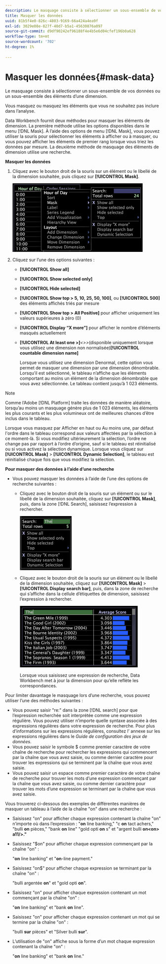 ```yaml
---
description: Le masquage consiste à sélectionner un sous-ensemble de vos données ou un sous-ensemble des éléments d’une dimension.
title: Masquer les données
uuid: 81b5f4e0-826c-4803-9169-66a424a4ea9f
exl-id: 3029e08e-827f-40d7-b5a1-45630876a097
source-git-commit: d9df90242ef96188f4e4b5e6d04cfef196b0a628
workflow-type: tm+mt
source-wordcount: '702'
ht-degree: 1%

---
```


# Masquer les données{#mask-data}

Le masquage consiste à sélectionner un sous-ensemble de vos données ou un sous-ensemble des éléments d’une dimension.

Vous masquez ou masquez les éléments que vous ne souhaitez pas inclure dans l’analyse.

Data Workbench fournit deux méthodes pour masquer les éléments de dimension. La première méthode utilise les options disponibles dans le menu [!DNL Mask]. À l’aide des options de menu [!DNL Mask], vous pouvez utiliser la souris pour sélectionner les éléments à afficher ou à masquer, ou vous pouvez afficher les éléments de premier rang lorsque vous triez les données par mesure. La deuxième méthode de masquage des éléments de dimension utilise une recherche.

**Masquer les données**

1. Cliquez avec le bouton droit de la souris sur un élément ou le libellé de la dimension souhaitée, puis cliquez sur **[!UICONTROL Mask]**.

   ![](assets/mnu_Table_Mask.png)

1. Cliquez sur l’une des options suivantes :

   * **[!UICONTROL Show all]**
   * **[!UICONTROL Show selected only]**
   * **[!UICONTROL Hide selected]**
   * **[!UICONTROL Show top > 5, 10, 25, 50, 100]**, ou  **[!UICONTROL 500]** des éléments affichés triés par mesure
   * **[!UICONTROL Show top > All Positive]** pour afficher uniquement les valeurs supérieures à zéro (0)
   * **[!UICONTROL Display “X more”]** pour afficher le nombre d’éléments masqués actuellement
   * **[!UICONTROL At least one >]***&lt;>>*(disponible uniquement lorsque vous utilisez une dimension non normalisée)**[!UICONTROL countable dimension name]**

      Lorsque vous utilisez une dimension Denormal, cette option vous permet de masquer une dimension par une dimension dénombrable. Lorsqu’il est sélectionné, le tableau n’affiche que les éléments comportant au moins un élément de la dimension dénombrable que vous avez sélectionnée. Le tableau contient jusqu’à 1 023 éléments.

>[!NOTE]
>
>Comme l’Adobe [!DNL Platform] traite les données de manière aléatoire, lorsqu’au moins un masquage génère plus de 1 023 éléments, les éléments les plus courants et les plus volumineux ont de meilleures chances d’être inclus dans le tableau.

Lorsque vous masquez par Afficher en haut ou Au moins une, par défaut l&#39;ordre dans le tableau correspond aux valeurs affectées par la sélection à ce moment-là. Si vous modifiez ultérieurement la sélection, l’ordre ne change pas par rapport à l’ordre d’origine, sauf si le tableau est réinitialisé ou si vous activez la sélection dynamique. Lorsque vous cliquez sur **[!UICONTROL Mask]** > **[!UICONTROL Dynamic Selection]**, le tableau est réinitialisé chaque fois que vous modifiez la sélection.

**Pour masquer des données à l’aide d’une recherche**

* Vous pouvez masquer les données à l’aide de l’une des options de recherche suivantes :

   * Cliquez avec le bouton droit de la souris sur un élément ou sur le libellé de la dimension souhaitée, cliquez sur **[!UICONTROL Mask]**, puis, dans la zone [!DNL Search], saisissez l’expression à rechercher.

      ![](assets/mnu_Table_MaskSearch.png)

   * Cliquez avec le bouton droit de la souris sur un élément ou le libellé de la dimension souhaitée, cliquez sur **[!UICONTROL Mask]** > **[!UICONTROL Display search bar]**, puis, dans la zone de recherche qui s’affiche dans la cellule d’étiquettes de dimension, saisissez l’expression à rechercher.

      ![](assets/vis_Table_Mask_searchBar.png)

      Lorsque vous saisissez une expression de recherche, Data Workbench met à jour la dimension pour qu’elle reflète les correspondances.

Pour limiter davantage le masquage lors d’une recherche, vous pouvez utiliser l’une des méthodes suivantes :

* Vous pouvez saisir &quot;re:&quot; dans la zone [!DNL search] pour que l’expression recherchée soit interprétée comme une expression régulière. Vous pouvez utiliser n’importe quelle syntaxe associée à des expressions régulières dans votre expression de recherche. Pour plus d’informations sur les expressions régulières, consultez l’ annexe sur les expressions régulières dans le *Guide de configuration des jeux de données*.
* Vous pouvez saisir le symbole $ comme premier caractère de votre chaîne de recherche pour rechercher les expressions qui commencent par la chaîne que vous avez saisie, ou comme dernier caractère pour trouver les expressions qui se terminent par la chaîne que vous avez saisie.
* Vous pouvez saisir un espace comme premier caractère de votre chaîne de recherche pour trouver les mots d’une expression commençant par la chaîne que vous avez saisie, ou comme dernier caractère pour trouver les mots d’une expression se terminant par la chaîne que vous avez saisie.

Vous trouverez ci-dessous des exemples de différentes manières de masquer un tableau à l’aide de la chaîne &quot;on&quot; dans une recherche :

* Saisissez &quot;on&quot; pour afficher chaque expression contenant la chaîne &quot;on&quot; n’importe où dans l’expression : &quot;**on** line banking,&quot; &quot;c **on** tact achers,&quot; &quot;bulli **on** pièces,&quot; &quot;bank **on** line&quot; &quot;gold opti **on** s&quot; et &quot;argent bulli **on&lt;on> a11/>.&quot;**
* Saisissez &quot;$on&quot; pour afficher chaque expression commençant par la chaîne &quot;on&quot; :

   &quot;**on** line banking&quot; et &quot;**on**-line payment.&quot;

* Saisissez &quot;on$&quot; pour afficher chaque expression se terminant par la chaîne &quot;on&quot; :

   &quot;bulli argentée **on**&quot; et &quot;gold opti **on**&quot;.

* Saisissez &quot;on&quot; pour afficher chaque expression contenant un mot commençant par la chaîne &quot;on&quot; :

   &quot;**on** line banking&quot; et &quot;bank **on** line&quot;.

* Saisissez &quot;on&quot; pour afficher chaque expression contenant un mot qui se termine par la chaîne &quot;on&quot; :

   &quot;bulli **sur** pièces&quot; et &quot;Silver bulli **sur**&quot;.

* L’utilisation de &quot;on&quot; affiche sous la forme d’un mot chaque expression contenant la chaîne &quot;on&quot; :

   &quot;**on** line banking&quot; et &quot;bank **on** line.&quot;
